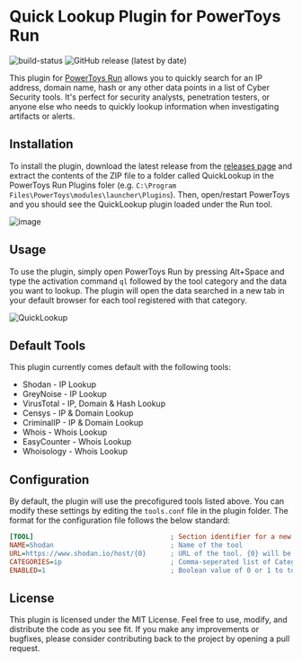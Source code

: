 # Quick Lookup Plugin for PowerToys Run 

![build-status](https://github.com/GTGalaxi/quick-lookup-ptrun/actions/workflows/dotnet.yml/badge.svg)   ![GitHub release (latest by date)](https://img.shields.io/github/v/release/GTGalaxi/quick-lookup-ptrun)

This plugin for [PowerToys Run](https://learn.microsoft.com/en-us/windows/powertoys/run) allows you to quickly search for an IP address, domain name, hash or any other data points in a list of Cyber Security tools. It's perfect for security analysts, penetration testers, or anyone else who needs to quickly lookup information when investigating artifacts or alerts.

## Installation

To install the plugin, download the latest release from the [releases page](https://github.com/GTGalaxi/quick-lookup-ptrun/releases) and extract the contents of the ZIP file to a folder called QuickLookup in the PowerToys Run Plugins foler (e.g. `C:\Program Files\PowerToys\modules\launcher\Plugins`). Then, open/restart PowerToys and you should see the QuickLookup plugin loaded under the Run tool.

![image](https://user-images.githubusercontent.com/10473238/220018777-8bed80bd-dcfa-4ddf-adeb-17d6b9dc93f4.png)

## Usage

To use the plugin, simply open PowerToys Run by pressing Alt+Space and type the activation command `ql` followed by the tool category and the data you want to lookup. The plugin will open the data searched in a new tab in your default browser for each tool registered with that category.

![QuickLookup](https://user-images.githubusercontent.com/10473238/227844315-0a865672-9eb3-4f35-afc5-d6c196fd009d.gif)

## Default Tools

This plugin currently comes default with the following tools:

* Shodan - IP Lookup
* GreyNoise - IP Lookup
* VirusTotal - IP, Domain & Hash Lookup
* Censys - IP & Domain Lookup
* CriminalIP - IP & Domain Lookup
* Whois - Whois Lookup
* EasyCounter - Whois Lookup
* Whoisology - Whois Lookup

## Configuration

By default, the plugin will use the precofigured tools listed above. You can modify these settings by editing the `tools.conf` file in the plugin folder.
The format for the configuration file follows the below standard:

```ini
[TOOL]                                  ; Section identifier for a new tool
NAME=Shodan                             ; Name of the tool
URL=https://www.shodan.io/host/{0}      ; URL of the tool. {0} will be replaced with the user input from PowerToys Run
CATEGORIES=ip                           ; Comma-seperated list of Categories the tool can work with
ENABLED=1                               ; Boolean value of 0 or 1 to toggle the active state of the tool
```

## License

This plugin is licensed under the MIT License. Feel free to use, modify, and distribute the code as you see fit. If you make any improvements or bugfixes, please consider contributing back to the project by opening a pull request.
